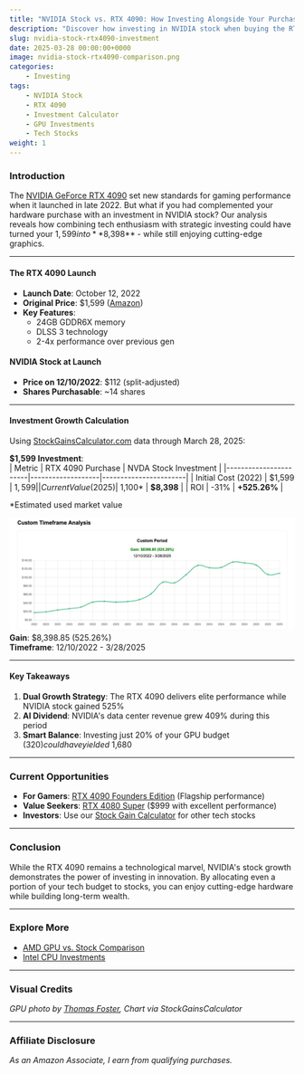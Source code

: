 ```yaml
---
title: "NVIDIA Stock vs. RTX 4090: How Investing Alongside Your Purchase Could Have Grown Your Wealth"
description: "Discover how investing in NVIDIA stock when buying the RTX 4090 could have multiplied your money. Learn to balance tech upgrades with smart investing using our Stock Gain Calculator."
slug: nvidia-stock-rtx4090-investment
date: 2025-03-28 00:00:00+0000
image: nvidia-stock-rtx4090-comparison.png
categories:
    - Investing
tags:
    - NVIDIA Stock
    - RTX 4090
    - Investment Calculator
    - GPU Investments
    - Tech Stocks
weight: 1
---
```


### **Introduction**  
The [NVIDIA GeForce RTX 4090](https://amzn.to/3FGqkgi) set new standards for gaming performance when it launched in late 2022. But what if you had complemented your hardware purchase with an investment in NVIDIA stock? Our analysis reveals how combining tech enthusiasm with strategic investing could have turned your $1,599 into **$8,398** - while still enjoying cutting-edge graphics.

---

#### **The RTX 4090 Launch**  
- **Launch Date**: October 12, 2022  
- **Original Price**: $1,599 ([Amazon](https://amzn.to/3FGqkgi))  
- **Key Features**:  
  - 24GB GDDR6X memory  
  - DLSS 3 technology  
  - 2-4x performance over previous gen  

#### **NVIDIA Stock at Launch**  
- **Price on 12/10/2022**: $112 (split-adjusted)  
- **Shares Purchasable**: ~14 shares  

---

#### **Investment Growth Calculation**  
Using [StockGainsCalculator.com](https://stockgainscalculator.com) data through March 28, 2025:  

**$1,599 Investment**:  
| Metric                | RTX 4090 Purchase | NVDA Stock Investment |
|-----------------------|-------------------|-----------------------|
| Initial Cost (2022)   | $1,599            | $1,599                |
| Current Value (2025)  | ~$1,100*          | **$8,398**            |
| ROI                   | -31%              | **+525.26%**          |

*Estimated used market value  

![RTX 4090 vs NVIDIA Stock Growth](nvidia-gains-chart.png)  
**Gain**: $8,398.85 (525.26%)  
**Timeframe**: 12/10/2022 - 3/28/2025  

---

#### **Key Takeaways**  
1. **Dual Growth Strategy**: The RTX 4090 delivers elite performance while NVIDIA stock gained 525%  
2. **AI Dividend**: NVIDIA's data center revenue grew 409% during this period  
3. **Smart Balance**: Investing just 20% of your GPU budget ($320) could have yielded ~$1,680  

---

### **Current Opportunities**  
- **For Gamers**: [RTX 4090 Founders Edition](https://amzn.to/3FGqkgi) (Flagship performance)  
- **Value Seekers**: [RTX 4080 Super](https://amzn.to/423bHuN) ($999 with excellent performance)  
- **Investors**: Use our [Stock Gain Calculator](https://stockgainscalculator.com) for other tech stocks  

---

### **Conclusion**  
While the RTX 4090 remains a technological marvel, NVIDIA's stock growth demonstrates the power of investing in innovation. By allocating even a portion of your tech budget to stocks, you can enjoy cutting-edge hardware while building long-term wealth.

---

### **Explore More**  
- [AMD GPU vs. Stock Comparison](/amd-gpu-investment)  
- [Intel CPU Investments](/intel-cpu-stock)  

---

### **Visual Credits**  
*GPU photo by [Thomas Foster](https://unsplash.com/@thomasfos), Chart via StockGainsCalculator*  

---

### **Affiliate Disclosure**  
*As an Amazon Associate, I earn from qualifying purchases.*  
